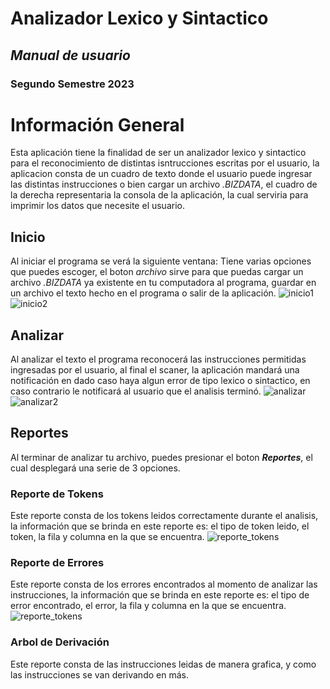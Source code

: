 # **Analizador Lexico y Sintactico**
## *Manual de usuario*
### **Segundo Semestre 2023**
# **Información General**
Esta aplicación tiene la finalidad de ser un analizador lexico y sintactico para el reconocimiento de distintas isntrucciones escritas por el usuario, la aplicacion consta de un cuadro de texto donde el usuario puede ingresar las distintas instrucciones o bien cargar un archivo *.BIZDATA*, el cuadro de la derecha representaria la consola de la aplicación, la cual serviria para imprimir los datos que necesite el usuario.
## **Inicio**
Al iniciar el programa se verá la siguiente ventana:
Tiene varias opciones que puedes escoger, el boton *archivo* sirve para que puedas cargar un archivo *.BIZDATA* ya existente en tu computadora al programa, guardar en un archivo el texto hecho en el programa o salir de la aplicación.
![inicio1](https://i.ibb.co/X31DQBq/Inicio.png)
![inicio2](https://i.ibb.co/94gBNFW/inicio2.png)
## **Analizar**
Al analizar el texto el programa reconocerá las instrucciones permitidas ingresadas por el usuario, al final el scaner, la aplicación mandará una notificación en dado caso haya algun error de tipo lexico o sintactico, en caso contrario le notificará al usuario que el analisis terminó.
![analizar](https://i.ibb.co/yRycnTd/inicio3.png)
![analizar2](https://i.ibb.co/xDzHqQ0/analizar.png)
## **Reportes**
Al terminar de analizar tu archivo, puedes presionar el boton ***Reportes***, el cual desplegará una serie de 3 opciones.
### **Reporte de Tokens**
Este reporte consta de los tokens leidos correctamente durante el analisis, la información que se brinda en este reporte es: el tipo de token leido, el token, la fila y columna en la que se encuentra.
![reporte_tokens](https://i.ibb.co/xDzHqQ0/analizar.png)
### **Reporte de Errores**
Este reporte consta de los errores encontrados al momento de analizar las instrucciones, la información que se brinda en este reporte es: el tipo de error encontrado, el error, la fila y columna en la que se encuentra.
![reporte_tokens](https://i.ibb.co/kydxrpV/html-errores.png)
### **Arbol de Derivación**
Este reporte consta de las instrucciones leidas de manera grafica, y como las instrucciones se van derivando en más.